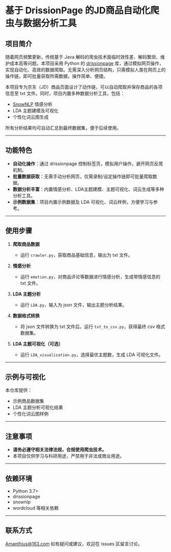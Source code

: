 # 基于 DrissionPage 的JD商品自动化爬虫与数据分析工具

## 项目简介

随着网页频繁更新，传统基于 Java 解码的爬虫技术面临时效性差、解码繁琐、维护成本高等问题。本项目采用 Python 的 [drissionpage](https://github.com/g1879/DrissionPage) 库，通过模拟网页操作，实现自动化、高效的数据爬取。无需深入分析网页结构，只需模拟人类在网页上的操作链，即可批量获取所需数据，操作简单、便捷。

本项目专为京东（JD）商品页面设计了动作链，可以自动爬取并保存商品的各项信息至 txt 文件。同时，项目内置多种数据分析工具，包括：

- [SnowNLP](https://github.com/isnowfy/snownlp) 情感分析
- LDA 主题建模及可视化
- 个性化词云图生成

所有分析结果均可自动汇总到最终数据集，便于后续使用。

---

## 功能特色

- **自动化操作**：通过 drissionpage 控制标签页，模拟用户操作，避开网页反爬机制。
- **批量数据获取**：无需手动分析网页，仅需录制/设定操作链即可批量爬取数据。
- **数据分析丰富**：内置情感分析、LDA主题建模、主题可视化、词云生成等多种分析工具。
- **示例数据集**：项目内置示例数据及 LDA 可视化、词云样例，方便学习与参考。

---

## 使用步骤

1. **爬取商品数据**
   - 运行 `crawler.py`，获取商品基础信息，输出为 txt 文件。

2. **情感分析**
   - 运行 `emotion.py`，对商品评论等数据进行情感分析，生成带情感信息的 txt 文件。

3. **LDA 主题分析**
   - 运行 `LDA.py`，输入为 json 文件，输出主题分析结果。

4. **数据格式转换**
   - 将 json 文件转换为 txt 文件后，运行 `txt_to_csv.py`，获得最终 csv 格式数据集。

5. **LDA 主题可视化（可选）**
   - 运行 `LDA_visualization.py`，选择最优主题数，生成 LDA 可视化文件。

---

## 示例与可视化

本仓库提供：
- 示例商品数据集
- LDA 主题分析可视化结果
- 个性化词云图样例

---

## 注意事项

- **请务必遵守相关法律法规，合规使用爬虫技术。**
- 本项目仅供学习与科研用途，严禁用于非法或商业用途。

---

## 依赖环境

- Python 3.7+
- drissionpage
- snownlp
- wordcloud 等相关依赖


---

## 联系方式
Amanthius@163.com
如有疑问或建议，欢迎在 issues 区留言讨论。
